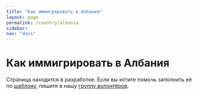```yaml
---
title: "Как иммигрировать в Албания"
layout: page
permalink: /country/albania
sidebar:
nav: "docs"
---
```


# Как иммигрировать в Албания

Страница находится в разработке. Если вы хотите помочь заполнить её по [шаблону](/template), пишите в нашу [группу волонтёров](https://t.me/+FHi3FnJaoWJkMDAx).
